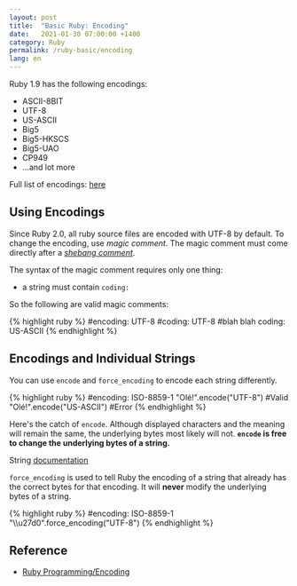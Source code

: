 ```yaml
---
layout: post
title:  "Basic Ruby: Encoding"
date:   2021-01-30 07:00:00 +1400
category: Ruby
permalink: /ruby-basic/encoding
lang: en
---
```


Ruby 1.9 has the following encodings:

-   ASCII-8BIT
-   UTF-8
-   US-ASCII
-   Big5
-   Big5-HKSCS
-   Big5-UAO
-   CP949
-   ...and lot more

Full list of encodings: [here](https://en.wikibooks.org/wiki/Ruby_Programming/Encoding)

## Using Encodings

Since Ruby 2.0, all ruby source files are encoded with UTF-8 by default. To change the encoding, use _magic comment_. The magic comment must come directly after a _[shebang comment](https://en.wikipedia.org/wiki/Shebang_(Unix))_.

The syntax of the magic comment requires only one thing:

-   a string must contain `coding:`

So the following are valid magic comments:

{% highlight ruby %}
#encoding: UTF-8
#coding: UTF-8
#blah blah coding: US-ASCII
{% endhighlight %}

## Encodings and Individual Strings

You can use `encode` and `force_encoding` to encode each string differently.

{% highlight ruby %}
#encoding: ISO-8859-1
"Olé!".encode("UTF-8") #Valid
"Olé!".encode("US-ASCII") #Error
{% endhighlight %}

Here's the catch of `encode`. Although displayed characters and the meaning will remain the same, the underlying bytes most likely will not. **`encode` is free to change the underlying bytes of a string.**

String [documentation](https://ruby-doc.org/core-1.9.3/String.html#method-i-encode%7C)

`force_encoding` is used to tell Ruby the encoding of a string that already has the correct bytes for that encoding. It will **never** modify the underlying bytes of a string.

{% highlight ruby %}
#encoding: ISO-8859-1
"\\\\u27d0".force_encoding("UTF-8")
{% endhighlight %}

## Reference
- [Ruby Programming/Encoding](https://en.wikibooks.org/wiki/Ruby_Programming/Encoding)